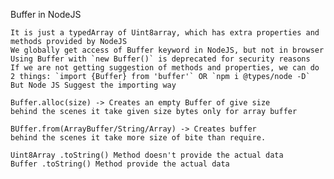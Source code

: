 Buffer in NodeJS

	It is just a typedArray of Uint8array, which has extra properties and methods provided by NodeJS
	We globally get access of Buffer keyword in NodeJS, but not in browser
	Using Buffer with `new Buffer()` is deprecated for security reasons
	If we are not getting suggestion of methods and properties, we can do 2 things: `import {Buffer} from 'buffer'` OR `npm i @types/node -D`
	But Node JS Suggest the importing way

	Buffer.alloc(size) -> Creates an empty Buffer of give size
	behind the scenes it take given size bytes only for array buffer

	BUffer.from(ArrayBuffer/String/Array) -> Creates buffer
	behind the scenes it take more size of bite than require.

	Uint8Array .toString() Method doesn't provide the actual data
	Buffer .toString() Method provide the actual data